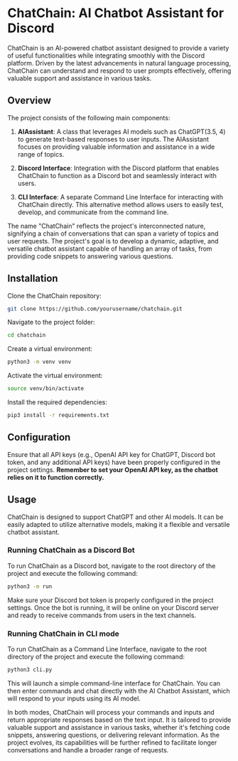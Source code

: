 # ChatChain: AI Chatbot Assistant for Discord

ChatChain is an AI-powered chatbot assistant designed to provide a variety of useful functionalities while integrating smoothly with the Discord platform. Driven by the latest advancements in natural language processing, ChatChain can understand and respond to user prompts effectively, offering valuable support and assistance in various tasks.

## Overview

The project consists of the following main components:

1. **AIAssistant**: A class that leverages AI models such as ChatGPT(3.5, 4) to generate text-based responses to user inputs. The AIAssistant focuses on providing valuable information and assistance in a wide range of topics.

2. **Discord Interface**: Integration with the Discord platform that enables ChatChain to function as a Discord bot and seamlessly interact with users.

3. **CLI Interface**: A separate Command Line Interface for interacting with ChatChain directly. This alternative method allows users to easily test, develop, and communicate from the command line.

The name "ChatChain" reflects the project's interconnected nature, signifying a chain of conversations that can span a variety of topics and user requests. The project's goal is to develop a dynamic, adaptive, and versatile chatbot assistant capable of handling an array of tasks, from providing code snippets to answering various questions.

## Installation

Clone the ChatChain repository:

```bash
git clone https://github.com/yourusername/chatchain.git
```

Navigate to the project folder:

```bash
cd chatchain
```

Create a virtual environment:

```bash
python3 -m venv venv
```

Activate the virtual environment:

```bash
source venv/bin/activate
```

Install the required dependencies:

```bash
pip3 install -r requirements.txt
```

## Configuration

Ensure that all API keys (e.g., OpenAI API key for ChatGPT, Discord bot token, and any additional API keys) have been properly configured in the project settings. **Remember to set your OpenAI API key, as the chatbot relies on it to function correctly.**

## Usage

ChatChain is designed to support ChatGPT and other AI models. It can be easily adapted to utilize alternative models, making it a flexible and versatile chatbot assistant.

### Running ChatChain as a Discord Bot

To run ChatChain as a Discord bot, navigate to the root directory of the project and execute the following command:

```bash
python3 -m run
```

Make sure your Discord bot token is properly configured in the project settings. Once the bot is running, it will be online on your Discord server and ready to receive commands from users in the text channels.

### Running ChatChain in CLI mode

To run ChatChain as a Command Line Interface, navigate to the root directory of the project and execute the following command:

```bash
python3 cli.py
```

This will launch a simple command-line interface for ChatChain. You can then enter commands and chat directly with the AI Chatbot Assistant, which will respond to your inputs using its AI model.

In both modes, ChatChain will process your commands and inputs and return appropriate responses based on the text input. It is tailored to provide valuable support and assistance in various tasks, whether it's fetching code snippets, answering questions, or delivering relevant information. As the project evolves, its capabilities will be further refined to facilitate longer conversations and handle a broader range of requests.